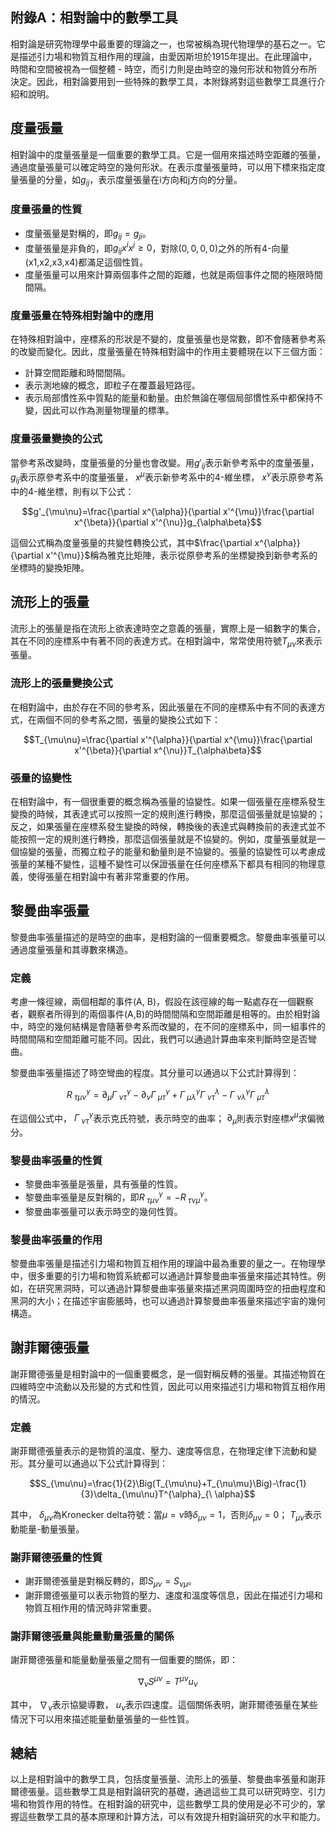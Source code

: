 ## 附錄A：相對論中的數學工具

相對論是研究物理學中最重要的理論之一，也常被稱為現代物理學的基石之一。它是描述引力場和物質互相作用的理論，由愛因斯坦於1915年提出。在此理論中，時間和空間被視為一個整體 - 時空，而引力則是由時空的幾何形狀和物質分布所決定。因此，相對論要用到一些特殊的數學工具，本附錄將對這些數學工具進行介紹和說明。

## 度量張量

相對論中的度量張量是一個重要的數學工具。它是一個用來描述時空距離的張量，通過度量張量可以確定時空的幾何形狀。在表示度量張量時，可以用下標來指定度量張量的分量，如$g_{ij}$，表示度量張量在i方向和j方向的分量。

### 度量張量的性質

* 度量張量是對稱的，即$g_{ij}=g_{ji}$。
* 度量張量是非負的，即$g_{ij}x^ix^j\geq0$，對除$(0,0,0,0)$之外的所有4-向量(x1,x2,x3,x4)都滿足這個性質。
* 度量張量可以用來計算兩個事件之間的距離，也就是兩個事件之間的極限時間間隔。

### 度量張量在特殊相對論中的應用

在特殊相對論中，座標系的形狀是不變的，度量張量也是常數，即不會隨著參考系的改變而變化。因此，度量張量在特殊相對論中的作用主要體現在以下三個方面：

* 計算空間距離和時間間隔。
* 表示測地線的概念，即粒子在覆蓋最短路徑。
* 表示局部慣性系中質點的能量和動量。由於無論在哪個局部慣性系中都保持不變，因此可以作為測量物理量的標準。

### 度量張量變換的公式

當參考系改變時，度量張量的分量也會改變。用$g'_{ij}$表示新參考系中的度量張量， $g_{ij}$表示原參考系中的度量張量， $x^{\mu}$表示新參考系中的4-維坐標， $x^{\nu}$表示原參考系中的4-維坐標，則有以下公式：

$$g'_{\mu\nu}=\frac{\partial x^{\alpha}}{\partial x'^{\mu}}\frac{\partial x^{\beta}}{\partial x'^{\nu}}g_{\alpha\beta}$$

這個公式稱為度量張量的共變性轉換公式，其中$\frac{\partial x^{\alpha}}{\partial x'^{\mu}}$稱為雅克比矩陣，表示從原參考系的坐標變換到新參考系的坐標時的變換矩陣。

## 流形上的張量

流形上的張量是指在流形上欲表達時空之意義的張量，實際上是一組數字的集合，其在不同的座標系中有著不同的表達方式。在相對論中，常常使用符號$T_{\mu \nu}$來表示張量。

### 流形上的張量變換公式

在相對論中，由於存在不同的參考系，因此張量在不同的座標系中有不同的表達方式，在兩個不同的參考系之間，張量的變換公式如下：

$$T_{\mu\nu}=\frac{\partial x'^{\alpha}}{\partial x^{\mu}}\frac{\partial x'^{\beta}}{\partial x^{\nu}}T_{\alpha\beta}$$

### 張量的協變性

在相對論中，有一個很重要的概念稱為張量的協變性。如果一個張量在座標系發生變換的時候，其表達式可以按照一定的規則進行轉換，那麼這個張量就是協變的；反之，如果張量在座標系發生變換的時候，轉換後的表達式與轉換前的表達式並不能按照一定的規則進行轉換，那麼這個張量就是不協變的。例如，度量張量就是一個協變的張量，而獨立粒子的能量和動量則是不協變的。張量的協變性可以考慮成張量的某種不變性，這種不變性可以保證張量在任何座標系下都具有相同的物理意義，使得張量在相對論中有著非常重要的作用。

## 黎曼曲率張量

黎曼曲率張量描述的是時空的曲率，是相對論的一個重要概念。黎曼曲率張量可以通過度量張量和其導數來構造。

### 定義

考慮一條徑線，兩個相鄰的事件(A, B)，假設在該徑線的每一點處存在一個觀察者，觀察者所得到的兩個事件(A,B)的時間間隔和空間距離是相等的。由於相對論中，時空的幾何結構是會隨著參考系而改變的，在不同的座標系中，同一組事件的時間間隔和空間距離可能不同。因此，我們可以通過計算曲率來判斷時空是否彎曲。

黎曼曲率張量描述了時空彎曲的程度。其分量可以通過以下公式計算得到：

$$R^{\gamma}_{\ \tau \mu \nu}=\partial_{\mu}\Gamma^{\gamma}_{\ \nu \tau}-\partial_{\nu}\Gamma^{\gamma}_{\ \mu \tau}+\Gamma^{\gamma}_{\ \mu \lambda}\Gamma^{\lambda}_{\ \nu \tau}-\Gamma^{\gamma}_{\ \nu \lambda}\Gamma^{\lambda}_{\ \mu \tau}$$

在這個公式中， $\Gamma^{\gamma}_{\ \nu \tau}$表示克氏符號，表示時空的曲率； $\partial_{\mu}$則表示對座標$x^{\mu}$求偏微分。

### 黎曼曲率張量的性質

* 黎曼曲率張量是張量，具有張量的性質。
* 黎曼曲率張量是反對稱的，即$R^{\gamma}_{\ \tau \mu \nu}=-R^{\gamma}_{\ \tau \nu \mu}$。
* 黎曼曲率張量可以表示時空的幾何性質。

### 黎曼曲率張量的作用

黎曼曲率張量是描述引力場和物質互相作用的理論中最為重要的量之一。在物理學中，很多重要的引力場和物質系統都可以通過計算黎曼曲率張量來描述其特性。例如，在研究黑洞時，可以通過計算黎曼曲率張量來描述黑洞周圍時空的扭曲程度和黑洞的大小；在描述宇宙膨脹時，也可以通過計算黎曼曲率張量來描述宇宙的幾何構造。

## 謝菲爾德張量

謝菲爾德張量是相對論中的一個重要概念，是一個對稱反轉的張量。其描述物質在四維時空中流動以及形變的方式和性質，因此可以用來描述引力場和物質互相作用的情況。

### 定義

謝菲爾德張量表示的是物質的溫度、壓力、速度等信息，在物理定律下流動和變形。其分量可以通過以下公式計算得到：

$$S_{\mu\nu}=\frac{1}{2}\Big(T_{\mu\nu}+T_{\nu\mu}\Big)-\frac{1}{3}\delta_{\mu\nu}T^{\alpha}_{\ \alpha}$$

其中， $\delta_{\mu\nu}$為Kronecker delta符號：當$\mu=\nu$時$\delta_{\mu\nu}=1$，否則$\delta_{\mu\nu}=0$； $T_{\mu\nu}$表示動能量-動量張量。

### 謝菲爾德張量的性質

* 謝菲爾德張量是對稱反轉的，即$S_{\mu\nu}=S_{\nu\mu}$。
* 謝菲爾德張量可以表示物質的壓力、速度和溫度等信息，因此在描述引力場和物質互相作用的情況時非常重要。

### 謝菲爾德張量與能量動量張量的關係

謝菲爾德張量和能量動量張量之間有一個重要的關係，即：

$$\nabla_{\nu}S^{\mu\nu}=T^{\mu\nu}u_{\nu}$$

其中， $\nabla_{\nu}$表示協變導數， $u_{\nu}$表示四速度。這個關係表明，謝菲爾德張量在某些情況下可以用來描述能量動量張量的一些性質。

## 總結

以上是相對論中的數學工具，包括度量張量、流形上的張量、黎曼曲率張量和謝菲爾德張量。這些數學工具是相對論研究的基礎，通過這些工具可以研究時空、引力場和物質作用的特性。在相對論的研究中，這些數學工具的使用是必不可少的，掌握這些數學工具的基本原理和計算方法，可以有效提升相對論研究的水平和能力。